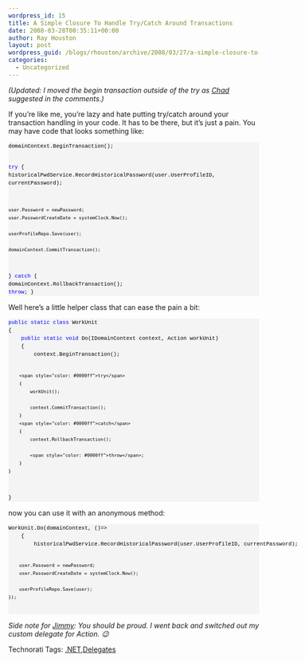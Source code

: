 ```yaml
---
wordpress_id: 15
title: A Simple Closure To Handle Try/Catch Around Transactions
date: 2008-03-28T00:35:11+00:00
author: Ray Houston
layout: post
wordpress_guid: /blogs/rhouston/archive/2008/03/27/a-simple-closure-to-handle-try-catch-around-transactions.aspx
categories:
  - Uncategorized
---
```

_(Updated: I moved the begin transaction outside of the try as [Chad](http://www.lostechies.com/blogs/chad_myers/default.aspx) suggested in the comments.)_

If you&#8217;re like me, you&#8217;re lazy and hate putting try/catch around your transaction handling in your code. It has to be there, but it&#8217;s just a pain. You may have code that looks something like:

<div>
  <pre style="padding-right: 0px;padding-left: 0px;font-size: 8pt;padding-bottom: 0px;margin: 0em;overflow: visible;width: 100%;color: black;border-top-style: none;line-height: 12pt;padding-top: 0px;font-family: consolas, 'Courier New', courier, monospace;border-right-style: none;border-left-style: none;background-color: #f4f4f4;border-bottom-style: none">domainContext.BeginTransaction();

<span style="color: #0000ff">try</span>
{
    historicalPwdService.RecordHistoricalPassword(user.UserProfileID, currentPassword);

    user.Password = newPassword;
    user.PasswordCreateDate = systemClock.Now();

    userProfileRepo.Save(user);

    domainContext.CommitTransaction();
}
<span style="color: #0000ff">catch</span>
{
    domainContext.RollbackTransaction();
    <span style="color: #0000ff">throw</span>;
}
</pre>
</div>

Well here&#8217;s a little helper class that can ease the pain a bit:

<div>
  <pre style="padding-right: 0px;padding-left: 0px;font-size: 8pt;padding-bottom: 0px;margin: 0em;overflow: visible;width: 100%;color: black;border-top-style: none;line-height: 12pt;padding-top: 0px;font-family: consolas, 'Courier New', courier, monospace;border-right-style: none;border-left-style: none;background-color: #f4f4f4;border-bottom-style: none"><span style="color: #0000ff">public</span> <span style="color: #0000ff">static</span> <span style="color: #0000ff">class</span> WorkUnit
{
    <span style="color: #0000ff">public</span> <span style="color: #0000ff">static</span> <span style="color: #0000ff">void</span> Do(IDomainContext context, Action workUnit)
    {
        context.BeginTransaction();

        <span style="color: #0000ff">try</span>
        {
            workUnit();
                
            context.CommitTransaction();
        }
        <span style="color: #0000ff">catch</span>
        {
            context.RollbackTransaction();

            <span style="color: #0000ff">throw</span>;
        }
    }
}
</pre>
</div>

now you can use it with an anonymous method:

<div>
  <pre style="padding-right: 0px;padding-left: 0px;font-size: 8pt;padding-bottom: 0px;margin: 0em;overflow: visible;width: 100%;color: black;border-top-style: none;line-height: 12pt;padding-top: 0px;font-family: consolas, 'Courier New', courier, monospace;border-right-style: none;border-left-style: none;background-color: #f4f4f4;border-bottom-style: none">WorkUnit.Do(domainContext, ()=&gt;
    {
        historicalPwdService.RecordHistoricalPassword(user.UserProfileID, currentPassword);

        user.Password = newPassword;
        user.PasswordCreateDate = systemClock.Now();

        userProfileRepo.Save(user);
    });
</pre>
</div>

_Side note for [Jimmy](http://www.lostechies.com/blogs/jimmy_bogard/archive/2008/03/26/stop-creating-custom-delegate-types.aspx): You should be proud. I went back and switched out my custom delegate for Action. 😉_

<div class="wlWriterSmartContent" style="padding-right: 0px;padding-left: 0px;padding-bottom: 0px;margin: 0px;padding-top: 0px">
  Technorati Tags: <a href="http://technorati.com/tags/.NET" rel="tag">.NET</a>,<a href="http://technorati.com/tags/Delegates" rel="tag">Delegates</a>
</div>